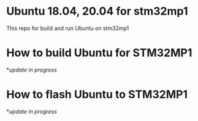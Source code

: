 # Ubuntu 18.04, 20.04 for stm32mp1
This repo for build and run Ubuntu on stm32mp1

# How to build Ubuntu for STM32MP1
**update in progress*

# How to flash Ubuntu to STM32MP1
**update in progress*

